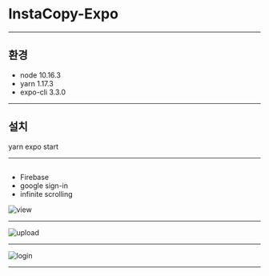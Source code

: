# InstaCopy-Expo

- - -
## 환경

* node 	    10.16.3
* yarn    	1.17.3
* expo-cli 	3.3.0
- - -

## 설치

yarn
expo start
- - -

## 

* Firebase
* google sign-in
* infinite scrolling


![view](https://user-images.githubusercontent.com/52531687/87317436-f324db80-c561-11ea-82bf-0a106ee84902.gif)
- - -
![upload](https://user-images.githubusercontent.com/52531687/87317437-f4ee9f00-c561-11ea-82ae-f78689498541.gif)
- - -
![login](https://user-images.githubusercontent.com/52531687/87317441-f750f900-c561-11ea-99a9-def8522265cb.gif)
- - -
